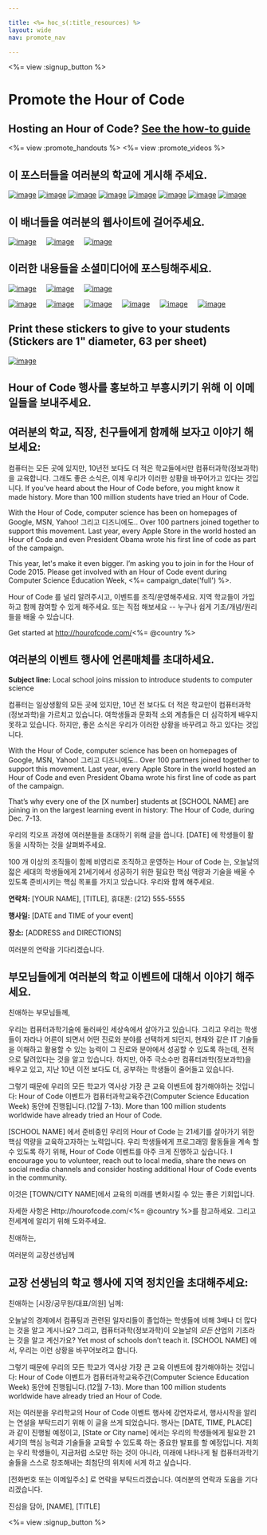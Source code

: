 ```yaml
---

title: <%= hoc_s(:title_resources) %>
layout: wide
nav: promote_nav

---
```


<link rel="stylesheet" type="text/css" href="/css/promote-page.css" />
</link>

<%= view :signup_button %>

# Promote the Hour of Code

## Hosting an Hour of Code? [See the how-to guide](<%= resolve_url('/resources/how-to') %>)

<%= view :promote_handouts %> <%= view :promote_videos %>

<a id="posters"></a>

## 이 포스터들을 여러분의 학교에 게시해 주세요.

[![image](/images/fit-280/malala-yousafzai.png)](/files/malala-yousafzai-poster.pdf) [![image](/images/fit-280/sheryl-sandberg.png)](/files/sheryl-sandberg-poster.pdf) [![image](/images/fit-280/mark-zuckerberg.png)](/files/mark-zuckerberg-poster.pdf) [![image](/images/fit-280/marissa-mayer.png)](/files/marissa-mayer-poster.pdf) [![image](/images/fit-280/susan.png)](/files/susan-wojcicki-poster.pdf) [![image](/images/fit-280/chris-bosh.png)](/files/chris-bosh-poster.pdf) [![image](/images/fit-280/barack-obama.png)](/files/barack-obama-poster.pdf) [![image](/images/fit-280/ashton-kutcher.png)](/files/ashton-kutcher-poster.pdf)

<a id="banners"></a>

## 이 배너들을 여러분의 웹사이트에 걸어주세요.

[![image](/images/fit-250/banner1.jpg)](/images/banner1.jpg)&nbsp;&nbsp;&nbsp;&nbsp; [![image](/images/fit-250/banner3.jpg)](/images/banner3.jpg)&nbsp;&nbsp;&nbsp;&nbsp; [![image](/images/fit-500/banner5.jpg)](/images/banner5.jpg)&nbsp;&nbsp;&nbsp;&nbsp;

<a id="social"></a>

## 이러한 내용들을 소셜미디어에 포스팅해주세요.

[![image](/images/fit-250/social-1.jpg)](/images/social-1.jpg)&nbsp;&nbsp;&nbsp;&nbsp; [![image](/images/fit-250/social-2.jpg)](/images/social-2.jpg)&nbsp;&nbsp;&nbsp;&nbsp; [![image](/images/fit-250/social-3.jpg)](/images/social-3.jpg)&nbsp;&nbsp;&nbsp;&nbsp;

[![image](/images/fit-250/mark.jpg)](/images/mark.jpg)&nbsp;&nbsp;&nbsp;&nbsp; [![image](/images/fit-250/susan.png)](/images/susan.png)&nbsp;&nbsp;&nbsp;&nbsp; [![image](/images/fit-250/chris.jpg)](/images/chris.jpg)&nbsp;&nbsp;&nbsp;&nbsp; [![image](/images/fit-250/marissa.jpg)](/images/marissa.jpg)&nbsp;&nbsp;&nbsp;&nbsp; [![image](/images/fit-250/ashton.jpg)](/images/ashton.jpg)&nbsp;&nbsp;&nbsp;&nbsp; [![image](/images/fit-250/barack.jpg)](/images/barack.jpg)&nbsp;&nbsp;&nbsp;&nbsp;

<a id="stickers"></a>

## Print these stickers to give to your students (Stickers are 1" diameter, 63 per sheet)

[![image](/images/fit-250/hour-of-code-stickers.png)](/images/hour-of-code-stickers.pdf)

<a id="sample-emails"></a>

## Hour of Code 행사를 홍보하고 부흥시키기 위해 이 이메일들을 보내주세요.

<a id="email"></a>

## 여러분의 학교, 직장, 친구들에게 함께해 보자고 이야기 해보세요:

컴퓨터는 모든 곳에 있지만, 10년전 보다도 더 적은 학교들에서만 컴퓨터과학(정보과학)을 교육합니다. 그래도 좋은 소식은, 이제 우리가 이러한 상황을 바꾸어가고 있다는 것입니다. If you've heard about the Hour of Code before, you might know it made history. More than 100 million students have tried an Hour of Code.

With the Hour of Code, computer science has been on homepages of Google, MSN, Yahoo! 그리고 디즈니에도.. Over 100 partners joined together to support this movement. Last year, every Apple Store in the world hosted an Hour of Code and even President Obama wrote his first line of code as part of the campaign.

This year, let's make it even bigger. I’m asking you to join in for the Hour of Code 2015. Please get involved with an Hour of Code event during Computer Science Education Week, <%= campaign_date('full') %>.

Hour of Code 를 널리 알려주시고, 이벤트를 조직/운영해주세요. 지역 학교들이 가입하고 함께 참여할 수 있게 해주세요. 또는 직접 해보세요 -- 누구나 쉽게 기초/개념/원리들을 배울 수 있습니다.

Get started at http://hourofcode.com/<%= @country %>

<a id="media-pitch"></a>

## 여러분의 이벤트 행사에 언론매체를 초대하세요.

**Subject line:** Local school joins mission to introduce students to computer science

컴퓨터는 일상생활의 모든 곳에 있지만, 10년 전 보다도 더 적은 학교만이 컴퓨터과학(정보과학)을 가르치고 있습니다. 여학생들과 문화적 소외 계층들은 더 심각하게 배우지 못하고 있습니다. 하지만, 좋은 소식은 우리가 이러한 상황을 바꾸려고 하고 있다는 것입니다. 

With the Hour of Code, computer science has been on homepages of Google, MSN, Yahoo! 그리고 디즈니에도.. Over 100 partners joined together to support this movement. Last year, every Apple Store in the world hosted an Hour of Code and even President Obama wrote his first line of code as part of the campaign.

That’s why every one of the [X number] students at [SCHOOL NAME] are joining in on the largest learning event in history: The Hour of Code, during Dec. 7-13.

우리의 킥오프 과정에 여러분들을 초대하기 위해 글을 씁니다. [DATE] 에 학생들이 활동을 시작하는 것을 살펴봐주세요.

100 개 이상의 조직들이 함께 비영리로 조직하고 운영하는 Hour of Code 는, 오늘날의 젋은 세대의 학생들에게 21세기에서 성공하기 위한 필요한 핵심 역량과 기술을 배울 수 있도록 준비시키는 핵심 목표를 가지고 있습니다. 우리와 함께 해주세요.

**연락처:** [YOUR NAME], [TITLE], 휴대폰: (212) 555-5555

**행사일:** [DATE and TIME of your event]

**장소:** [ADDRESS and DIRECTIONS]

여러분의 연락을 기다리겠습니다.

<a id="parents"></a>

## 부모님들에게 여러분의 학교 이벤트에 대해서 이야기 해주세요.

친애하는 부모님들께,

우리는 컴퓨터과학기술에 둘러싸인 세상속에서 살아가고 있습니다. 그리고 우리는 학생들이 자라나 어른이 되면서 어떤 진로와 분야를 선택하게 되던지, 현재와 같은 IT 기술들을 이해하고 활용할 수 있는 능력이 그 진로와 분야에서 성공할 수 있도록 하는데, 전적으로 달려있다는 것을 알고 있습니다. 하지만, 아주 극소수만 컴퓨터과학(정보과학)을 배우고 있고, 지난 10년 이전 보다도 더, 공부하는 학생들이 줄어들고 있습니다.

그렇기 때문에 우리의 모든 학교가 역사상 가장 큰 교육 이벤트에 참가해야하는 것입니다: Hour of Code 이벤트가 컴퓨터과학교육주간(Computer Science Education Week) 동안에 진행됩니다.(12월 7-13). More than 100 million students worldwide have already tried an Hour of Code.

[SCHOOL NAME] 에서 준비중인 우리의 Hour of Code 는 21세기를 살아가기 위한 핵심 역량을 교육하고자하는 노력입니다. 우리 학생들에게 프로그래밍 활동들을 계속 할 수 있도록 하기 위해, Hour of Code 이벤트를 아주 크게 진행하고 싶습니다. I encourage you to volunteer, reach out to local media, share the news on social media channels and consider hosting additional Hour of Code events in the community.

이것은 [TOWN/CITY NAME]에서 교육의 미래를 변화시킬 수 있는 좋은 기회입니다.

자세한 사항은 Http://hourofcode.com/<%= @country %>를 참고하세요. 그리고 전세계에 알리기 위해 도와주세요.

친애하는,

여러분의 교장선생님께

<a id="politicians"></a>

## 교장 선생님의 학교 행사에 지역 정치인을 초대해주세요:

친애하는 [시장/공무원/대표/의원] 님께:

오늘날의 경제에서 컴퓨팅과 관련된 일자리들이 졸업하는 학생들에 비해 3배나 더 많다는 것을 알고 계시나요? 그리고, 컴퓨터과학(정보과학)이 오늘날의 *모든* 산업의 기초라는 것을 알고 계신가요? Yet most of schools don’t teach it. [SCHOOL NAME] 에서, 우리는 이런 상황을 바꾸어보려고 합니다.

그렇기 때문에 우리의 모든 학교가 역사상 가장 큰 교육 이벤트에 참가해야하는 것입니다: Hour of Code 이벤트가 컴퓨터과학교육주간(Computer Science Education Week) 동안에 진행됩니다.(12월 7-13). More than 100 million students worldwide have already tried an Hour of Code.

저는 여러분을 우리학교의 Hour of Code 이벤트 행사에 강연자로서, 행사시작을 알리는 연설을 부탁드리기 위해 이 글을 쓰게 되었습니다. 행사는 [DATE, TIME, PLACE] 과 같이 진행될 예정이고, [State or City name] 에서는 우리의 학생들에게 필요한 21세기의 핵심 능력과 기술들을 교육할 수 있도록 하는 중요한 발표를 할 예정입니다. 저희는 우리 학생들이, 지금처럼 소모만 하는 것이 아니라, 미래에 나타나게 될 컴퓨터과학기술들을 스스로 창조해내는 최첨단의 위치에 서게 하고 싶습니다.

[전화번호 또는 이메일주소] 로 연락을 부탁드리겠습니다. 여러분의 연락과 도움을 기다리겠습니다.

진심을 담아, [NAME], [TITLE]

<%= view :signup_button %>